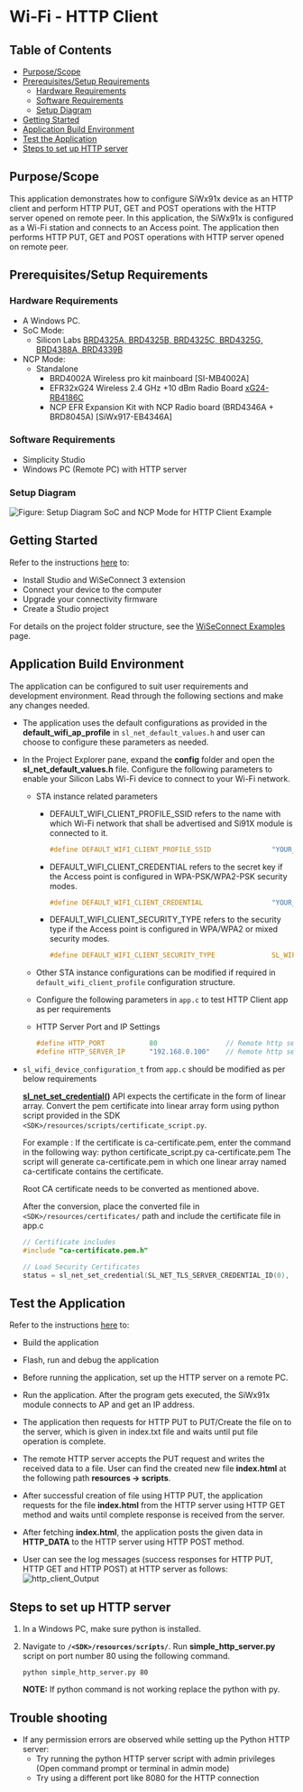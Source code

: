 # Wi-Fi - HTTP Client

## Table of Contents

- [Purpose/Scope](#purposescope)
- [Prerequisites/Setup Requirements](#prerequisitessetup-requirements)
  - [Hardware Requirements](#hardware-requirements)
  - [Software Requirements](#software-requirements)
  - [Setup Diagram](#setup-diagram)
- [Getting Started](#getting-started)
- [Application Build Environment](#application-build-environment)
- [Test the Application](#test-the-application)
- [Steps to set up HTTP server](#steps-to-set-up-http-server)

## Purpose/Scope

This application demonstrates how to configure SiWx91x device as an HTTP client and perform HTTP PUT, GET and POST operations with the HTTP server opened on remote peer. In this application, the SiWx91x is configured as a Wi-Fi station and connects to an Access point. The application then performs HTTP PUT, GET and POST operations with HTTP server opened on remote peer.

## Prerequisites/Setup Requirements

### Hardware Requirements

- A Windows PC.
- SoC Mode:
  - Silicon Labs [BRD4325A, BRD4325B, BRD4325C, BRD4325G, BRD4388A, BRD4339B](https://www.silabs.com/)
- NCP Mode:
  - Standalone
    - BRD4002A Wireless pro kit mainboard [SI-MB4002A]
    - EFR32xG24 Wireless 2.4 GHz +10 dBm Radio Board [xG24-RB4186C](https://www.silabs.com/development-tools/wireless/xg24-rb4186c-efr32xg24-wireless-gecko-radio-board?tab=overview)
    - NCP EFR Expansion Kit with NCP Radio board (BRD4346A + BRD8045A) [SiWx917-EB4346A]

### Software Requirements

- Simplicity Studio
- Windows PC (Remote PC) with HTTP server

### Setup Diagram

  ![Figure: Setup Diagram SoC and NCP Mode for HTTP Client Example](resources/readme/http_client_soc_ncp.png)

## Getting Started

Refer to the instructions [here](https://docs.silabs.com/wiseconnect/latest/wiseconnect-getting-started/) to:

- Install Studio and WiSeConnect 3 extension
- Connect your device to the computer
- Upgrade your connectivity firmware
- Create a Studio project

For details on the project folder structure, see the [WiSeConnect Examples](https://docs.silabs.com/wiseconnect/latest/wiseconnect-examples/#example-folder-structure) page.

## Application Build Environment

The application can be configured to suit user requirements and development environment. Read through the following sections and make any changes needed.

- The application uses the default configurations as provided in the **default_wifi_ap_profile** in ``sl_net_default_values.h`` and user can choose to configure these parameters as needed.
- In the Project Explorer pane, expand the **config** folder and open the **sl_net_default_values.h** file. Configure the following parameters to enable your Silicon Labs Wi-Fi device to connect to your Wi-Fi network.

  - STA instance related parameters

    - DEFAULT_WIFI_CLIENT_PROFILE_SSID refers to the name with which Wi-Fi network that shall be advertised and Si91X module is connected to it.

      ```c
      #define DEFAULT_WIFI_CLIENT_PROFILE_SSID               "YOUR_AP_SSID"      
      ```

    - DEFAULT_WIFI_CLIENT_CREDENTIAL refers to the secret key if the Access point is configured in WPA-PSK/WPA2-PSK security modes.

      ```c
      #define DEFAULT_WIFI_CLIENT_CREDENTIAL                 "YOUR_AP_PASSPHRASE" 
      ```

    - DEFAULT_WIFI_CLIENT_SECURITY_TYPE refers to the security type if the Access point is configured in WPA/WPA2 or mixed security modes.

      ```c
      #define DEFAULT_WIFI_CLIENT_SECURITY_TYPE              SL_WIFI_WPA2 
      ```
  
  - Other STA instance configurations can be modified if required in `default_wifi_client_profile` configuration structure.

  - Configure the following parameters in ``app.c`` to test HTTP Client app as per requirements

  - HTTP Server Port and IP Settings

    ```c
    #define HTTP_PORT           80                 // Remote http server port
    #define HTTP_SERVER_IP      "192.168.0.100"    // Remote http server IP address
    ```

- `sl_wifi_device_configuration_t` from `app.c` should be modified as per below requirements

  **[sl_net_set_credential()](https://docs.silabs.com/wiseconnect/3.0.13/wiseconnect-api-reference-guide-nwk-mgmt/net-credential-functions#sl-net-set-credential)** API expects the certificate in the form of linear array. Convert the pem certificate into linear array form using python script provided in the SDK `<SDK>/resources/scripts/certificate_script.py`.

   For example : If the certificate is ca-certificate.pem, enter the command in the following way:
   python certificate_script.py ca-certificate.pem
   The script will generate ca-certificate.pem in which one linear array named ca-certificate contains the certificate.

  Root CA certificate needs to be converted as mentioned above.

  After the conversion, place the converted file in `<SDK>/resources/certificates/` path and include the certificate file in app.c

  ```c
  // Certificate includes
  #include "ca-certificate.pem.h"
  
  // Load Security Certificates
  status = sl_net_set_credential(SL_NET_TLS_SERVER_CREDENTIAL_ID(0), SL_NET_SIGNING_CERTIFICATE, ca-certificate, sizeof(ca-certificate) - 1);
  ```

## Test the Application

Refer to the instructions [here](https://docs.silabs.com/wiseconnect/latest/wiseconnect-getting-started/) to:

- Build the application
- Flash, run and debug the application

- Before running the application, set up the HTTP server on a remote PC.

- Run the application. After the program gets executed, the SiWx91x module connects to AP and get an IP address.

- The application then requests for HTTP PUT to PUT/Create the file on to the server, which is given in index.txt file and waits until put file operation is complete.

- The remote HTTP server accepts the PUT request and writes the received data to a file. User can find the created new file **index.html** at the following path **resources → scripts**.

- After successful creation of file using HTTP PUT, the application requests for the file **index.html** from the HTTP server using HTTP GET method and waits until complete response is received from the server.

- After fetching **index.html**, the application posts the given data in **HTTP_DATA** to the HTTP server using HTTP POST method.

- User can see the log messages (success responses for HTTP PUT, HTTP GET and HTTP POST) at HTTP server as follows:
  ![http_client_Output](resources/readme/http_client_output.png)

## Steps to set up HTTP server

1. In a Windows PC, make sure python is installed.
2. Navigate to **`/<SDK>/resources/scripts/`**. Run **simple_http_server.py** script on port number 80 using the following command.

   `python simple_http_server.py 80`

   **NOTE:** If python command is not working replace the python with py.
   
## Trouble shooting

- If any permission errors are observed while setting up the Python HTTP server:
  - Try running the python HTTP server script with admin privileges (Open command prompt or terminal in admin mode)
  - Try using a different port like 8080 for the HTTP connection
